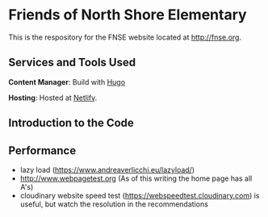 # Friends of North Shore Elementary

This is the respository for the FNSE website located at http://fnse.org. 

## Services and Tools Used

**Content Manager**: Build with [Hugo](https://gohugo.io)

**Hosting**: Hosted at [Netlify](http://netlify.com).

## Introduction to the Code

## Performance

- lazy load (https://www.andreaverlicchi.eu/lazyload/)
- http://www.webpagetest.org (As of this writing the home page has all A's)
- cloudinary website speed test (https://webspeedtest.cloudinary.com) is useful, but watch the resolution in the recommendations
